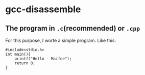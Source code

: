 # gcc-disassemble

## The program in `.c`(recommended) or `.cpp`

For this purpose, I worte a simple program. Like this:
```
#include<stdio.h>
int main(){
	printf("Hello - Maifee");
	return 0;
}
```
